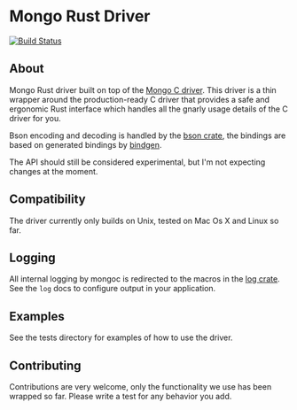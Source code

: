 # Mongo Rust Driver

[![Build Status](https://travis-ci.org/thijsc/mongo-rust-driver.svg)](https://travis-ci.org/thijsc/mongo-rust-driver)

## About

Mongo Rust driver built on top of the [Mongo C driver](https://github.com/mongodb/mongo-c-driver).
This driver is a thin wrapper around the production-ready C driver that provides a safe and ergonomic Rust interface which handles all the gnarly usage details of the C driver for you.

Bson encoding and decoding is handled by the [bson crate](https://github.com/zonyitoo/bson-rs), the bindings are based on generated bindings by [bindgen](https://github.com/crabtw/rust-bindgen).

The API should still be considered experimental, but I'm not expecting changes at the moment.

## Compatibility

The driver currently only builds on Unix, tested on Mac Os X and Linux so far.

## Logging

All internal logging by mongoc is redirected to the macros in the [log
crate](http://doc.rust-lang.org/log/log/index.html). See the `log` docs
to configure output in your application.

## Examples

See the tests directory for examples of how to use the driver.

## Contributing

Contributions are very welcome, only the functionality we use has been wrapped so far. Please write a test for any behavior you add.
